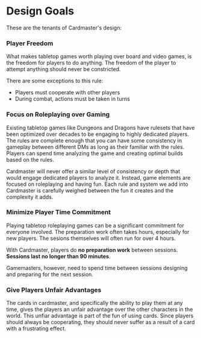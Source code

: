 # Design Goals

These are the tenants of Cardmaster's design:

### Player Freedom
What makes tabletop games worth playing over board and video games, is the freedom for players to do anything. The freedom of the player to attempt anything should never be constricted.

There are some exceptions to this rule:
- Players must cooperate with other players
- During combat, actions must be taken in turns

### Focus on Roleplaying over Gaming
Existing tabletop games like Dungeons and Dragons have rulesets that have been optimized over decades to be engaging to highly dedicated players.
The rules are complete enough that you can have some consistency in gameplay between different DMs as long as their familiar with the rules.
Players can spend time analyzing the game and creating optimal builds based on the rules.

Cardmaster will never offer a similar level of consistency or depth that would engage dedicated players to analyze it.
Instead, game elements are focused on roleplaying and having fun. Each rule and system we add into Cardmaster is carefully weighed between the fun it creates and the complexity it adds.

### Minimize Player Time Commitment

Playing tabletop roleplaying games can be a significant commitment for everyone involved.
The preparation work often takes hours, especially for new players. The sesions themselves will often run for over 4 hours.

With Cardmaster, players do **no preparation work** between sessions. **Sessions last no longer than 90 minutes**.

Gamemasters, however, need to spend time between sessions designing and preparing for the next session. 

### Give Players Unfair Advantages

The cards in cardmaster, and specifically the ability to play them at any time, gives the players an unfair advantage over the other characters in the world.
This unfiar advantage is part of the fun of using cards. Since players should always be cooperating, they should never suffer as a result of a card with a frustrating effect.

